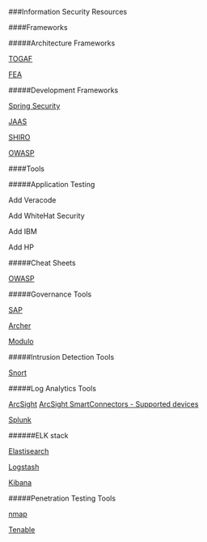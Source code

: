 ###Information Security Resources

####Frameworks

#####Architecture Frameworks

[TOGAF](http://www.opengroup.org/togaf)

[FEA](http://www.whitehouse.gov/omb/e-gov/fea)

#####Development Frameworks

[Spring Security](http://projects.spring.io/spring-security/)

[JAAS](http://www.oracle.com/technetwork/java/javase/jaas/index.html)

[SHIRO](http://shiro.apache.org/)

[OWASP](https://www.owasp.org/index.php/Category:OWASP_Enterprise_Security_API)

####Tools

#####Application Testing

Add Veracode

Add WhiteHat Security

Add IBM

Add HP

#####Cheat Sheets

[OWASP](https://www.owasp.org/index.php/OWASP_Cheat_Sheet_Series)

#####Governance Tools

[SAP](http://www.sap.com/pc/analytics/governance-risk-compliance.html)

[Archer](http://www.emc.com/security/rsa-archer.htm)

[Modulo](http://modulo.com/)

#####Intrusion Detection Tools

[Snort](www.snort.org)

#####Log Analytics Tools

[ArcSight](http://www8.hp.com/us/en/software-solutions/arcsight-esm-enterprise-security-management)
[ArcSight SmartConnectors - Supported devices](http://h20195.www2.hp.com/V2/GetPDF.aspx/4AA5-3404ENW.pdf)

[Splunk](http://www.splunk.com)

######ELK stack

[Elastisearch](http://www.elasticsearch.org/)

[Logstash](http://logstash.net/)

[Kibana](http://www.elasticsearch.org/overview/kibana/)

#####Penetration Testing Tools

[nmap](www.nmap.org)

[Tenable](www.tenable.com)
